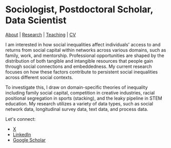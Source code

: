 # Sociologist, Postdoctoral Scholar, Data Scientist
[About](https://Tom-R-Leppard.github.io/) | [Research](/research.md) | [Teaching](/teaching.md) | [CV](/cv.pdf) 

I am interested in how social inequalities affect individuals' access to and returns from social capital within networks across various domains, such as family, work, and mentorship. Professional opportunities are shaped by the distribution of both tangible and intangible resources that people gain through social connections and embeddedness. My current research focuses on how these factors contribute to persistent social inequalities across different social contexts.

To investigate this, I draw on domain-specific theories of inequality including family social capital, competition in creative industries, racial positional segregation in sports (stacking), and the leaky pipeline in STEM education. My research utilizes a variety of data types, such as social network data, longitudinal survey data, text data, and process data.

Let's connect: 
- [X](https://x.com/LeppardTom)
- [LinkedIn](https://www.linkedin.com/in/tom-r-leppard-phd-a69b5b106/)
- [Google Scholar](https://scholar.google.com/citations?user=VFI_6lAAAAAJ&hl=en&oi=ao)
